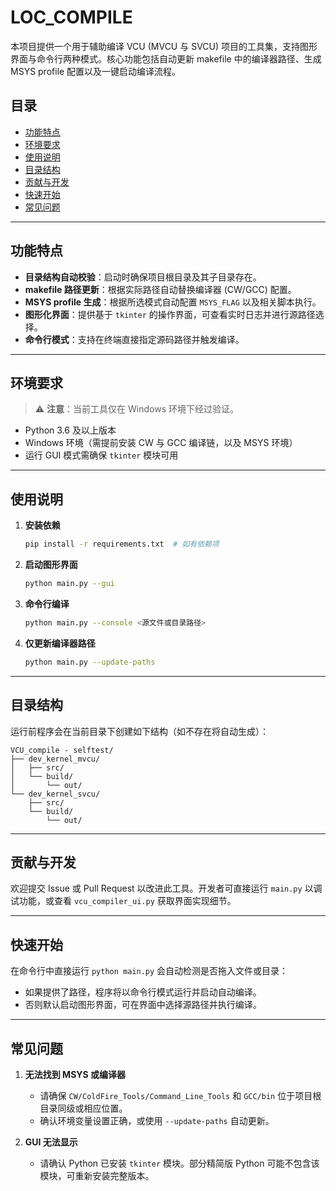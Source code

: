 # LOC_COMPILE

本项目提供一个用于辅助编译 VCU (MVCU 与 SVCU) 项目的工具集，支持图形界面与命令行两种模式。核心功能包括自动更新 makefile 中的编译器路径、生成 MSYS profile 配置以及一键启动编译流程。

## 目录
- [功能特点](#功能特点)
- [环境要求](#环境要求)
- [使用说明](#使用说明)
- [目录结构](#目录结构)
- [贡献与开发](#贡献与开发)
- [快速开始](#快速开始)
- [常见问题](#常见问题)

---

## 功能特点

- **目录结构自动校验**：启动时确保项目根目录及其子目录存在。
- **makefile 路径更新**：根据实际路径自动替换编译器 (CW/GCC) 配置。
- **MSYS profile 生成**：根据所选模式自动配置 `MSYS_FLAG` 以及相关脚本执行。
- **图形化界面**：提供基于 `tkinter` 的操作界面，可查看实时日志并进行源路径选择。
- **命令行模式**：支持在终端直接指定源码路径并触发编译。

---

## 环境要求

> ⚠ **注意**：当前工具仅在 Windows 环境下经过验证。

- Python 3.6 及以上版本
- Windows 环境（需提前安装 CW 与 GCC 编译链，以及 MSYS 环境）
- 运行 GUI 模式需确保 `tkinter` 模块可用

---

## 使用说明

1. **安装依赖**
   ```bash
   pip install -r requirements.txt  # 如有依赖项
   ```

2. **启动图形界面**
   ```bash
   python main.py --gui
   ```

3. **命令行编译**
   ```bash
   python main.py --console <源文件或目录路径>
   ```

4. **仅更新编译器路径**
   ```bash
   python main.py --update-paths
   ```

---

## 目录结构

运行前程序会在当前目录下创建如下结构（如不存在将自动生成）：

```
VCU_compile - selftest/
├── dev_kernel_mvcu/
│   ├── src/
│   └── build/
│       └── out/
└── dev_kernel_svcu/
    ├── src/
    └── build/
        └── out/
```

---

## 贡献与开发

欢迎提交 Issue 或 Pull Request 以改进此工具。开发者可直接运行 `main.py` 以调试功能，或查看 `vcu_compiler_ui.py` 获取界面实现细节。

---

## 快速开始

在命令行中直接运行 `python main.py` 会自动检测是否拖入文件或目录：
- 如果提供了路径，程序将以命令行模式运行并启动自动编译。
- 否则默认启动图形界面，可在界面中选择源路径并执行编译。

---

## 常见问题

1. **无法找到 MSYS 或编译器**
   - 请确保 `CW/ColdFire_Tools/Command_Line_Tools` 和 `GCC/bin` 位于项目根目录同级或相应位置。
   - 确认环境变量设置正确，或使用 `--update-paths` 自动更新。

2. **GUI 无法显示**
   - 请确认 Python 已安装 `tkinter` 模块。部分精简版 Python 可能不包含该模块，可重新安装完整版本。


